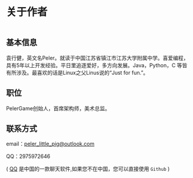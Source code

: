 # 关于作者

![]()

## 基本信息
袁行健，英文名Peler。就读于中国江苏省镇江市江苏大学附属中学。喜爱编程，具有5年以上开发经验。平日里追逐爱好，多方向发展。Java，Python，C 等皆有所涉及。最喜欢的话是Linux之父Linus说的“Just for fun.”。

## 职位
PelerGame创始人，首席架构师，美术总监。

## 联系方式
email：peler_little_pig@outlook.com

QQ：2975972646

\( [QQ]() 是中国的一款聊天软件,如果您不在中国，您可以直接使用 `Github` \)